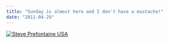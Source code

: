 ```yaml
---
title: "Sunday is almost here and I don't have a mustache!"
date: "2011-04-29"
---
```


[![](http://nickfoden.files.wordpress.com/2011/04/prefontaine.jpg "Steve Prefontaine USA")](http://nickfoden.files.wordpress.com/2011/04/prefontaine.jpg)
